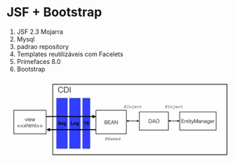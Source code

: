 # JSF + Bootstrap



1. JSF 2.3 Mojarra
2. Mysql
3. padrao repository
4. Templates reutilizáveis com Facelets
5. Primefaces 8.0
6. Bootstrap


![alt text](https://github.com/renatocantarino/JsfCdiMaven/blob/master/src/main/webapp/resources/img/arq.png)


